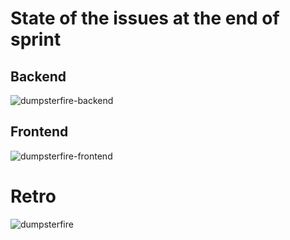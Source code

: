 # State of the issues at the end of sprint

## Backend
![dumpsterfire-backend](/dumpsterfire-backend.png)

## Frontend
![dumpsterfire-frontend](/dumpsterfire-frontend.png)

# Retro
![dumpsterfire](/dumpsterfire.png)
